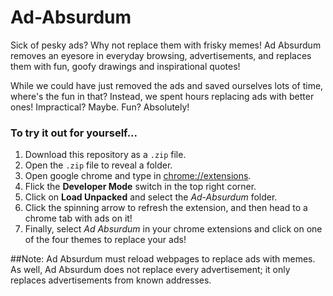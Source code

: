 # Ad-Absurdum

Sick of pesky ads? Why not replace them with frisky memes! Ad Absurdum removes an eyesore in everyday browsing, advertisements, and replaces them with fun, goofy drawings and inspirational quotes!

While we could have just removed the ads and saved ourselves lots of time, where's the fun in that? Instead, we spent hours replacing ads with better ones! Impractical? Maybe. Fun? Absolutely!

### To try it out for yourself...
1) Download this repository as a `.zip` file.
2) Open the `.zip` file to reveal a folder.
3) Open google chrome and type in [chrome://extensions](chrome://extensions).
4) Flick the **Developer Mode** switch in the top right corner.
5) Click on **Load Unpacked** and select the *Ad-Absurdum* folder.
6) Click the spinning arrow to refresh the extension, and then head to a chrome tab with ads on it!
7) Finally, select *Ad Absurdum* in your chrome extensions and click on one of the four themes to replace your ads!

##Note: Ad Absurdum must reload webpages to replace ads with memes. As well, Ad Absurdum does not replace every advertisement; it only replaces advertisements from known addresses.
